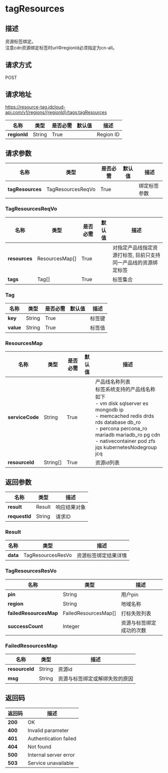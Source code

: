 # tagResources


## 描述
资源标签绑定。<br/>
注意cdn资源绑定标签时url中regionId必须指定为cn-all。


## 请求方式
POST

## 请求地址
https://resource-tag.jdcloud-api.com/v1/regions/{regionId}/tags:tagResources

|名称|类型|是否必需|默认值|描述|
|---|---|---|---|---|
|**regionId**|String|True| |Region ID|

## 请求参数
|名称|类型|是否必需|默认值|描述|
|---|---|---|---|---|
|**tagResources**|TagResourcesReqVo|True| |绑定标签参数|

### TagResourcesReqVo
|名称|类型|是否必需|默认值|描述|
|---|---|---|---|---|
|**resources**|ResourcesMap[]|True| |对指定产品线指定资源打标签, 目前只支持同一产品线的资源绑定标签|
|**tags**|Tag[]|True| |标签集合|
### Tag
|名称|类型|是否必需|默认值|描述|
|---|---|---|---|---|
|**key**|String|True| |标签键|
|**value**|String|True| |标签值|
### ResourcesMap
|名称|类型|是否必需|默认值|描述|
|---|---|---|---|---|
|**serviceCode**|String|True| |产品线名称列表<br>标签系统支持的产品线名称如下<br>- vm               disk        sqlserver  es          mongodb               ip<br>- memcached        redis       drds       rds         database              db_ro<br>- percona          percona_ro  mariadb    mariadb_ro  pg                    cdn<br>- nativecontainer  pod         zfs        jqs         kubernetesNodegroup   jcq<br>|
|**resourceId**|String[]|True| |资源id列表|

## 返回参数
|名称|类型|描述|
|---|---|---|
|**result**|Result|响应结果对象|
|**requestId**|String|请求ID|

### Result
|名称|类型|描述|
|---|---|---|
|**data**|TagResourcesResVo|资源标签绑定结果详情|
### TagResourcesResVo
|名称|类型|描述|
|---|---|---|
|**pin**|String|用户pin|
|**region**|String|地域名称|
|**failedResourcesMap**|FailedResourcesMap[]|打标失败列表|
|**successCount**|Integer|资源与标签绑定成功的次数|
### FailedResourcesMap
|名称|类型|描述|
|---|---|---|
|**resourceId**|String|资源id|
|**msg**|String|资源与标签绑定或解绑失败的原因|

## 返回码
|返回码|描述|
|---|---|
|**200**|OK|
|**400**|Invalid parameter|
|**401**|Authentication failed|
|**404**|Not found|
|**500**|Internal server error|
|**503**|Service unavailable|
